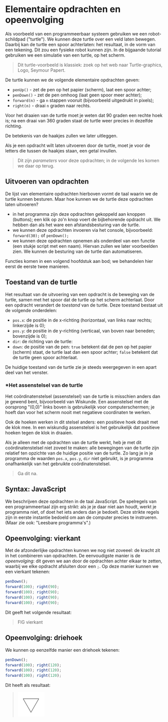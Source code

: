 # Elementaire opdrachten en opeenvolging

Als voorbeeld van een programmeerbaar systeem gebruiken we een robot-schildpad ("turtle"). We kunnen deze turtle over een veld laten bewegen. Daarbij kan de turtle een spoor achterlaten: het resultaat, in de vorm van een tekening. Dit zou een fysieke robot kunnen zijn. In de bijgaande tutorial gebruiken we een simulatie van een turtle, op het scherm.

> Dit turtle-voorbeeld is klassiek: zoek op het web naar Turtle-graphics, Logo, Seymour Papert.

De turtle kunnen we de volgende elementaire opdrachten geven:

* `penUp()` - zet de pen op het papier (scherm), laat een spoor achter;
* `penDown()` - zet de pen omhoog (laat geen spoor meer achter);
* `forward(n)` - ga `n` stappen vooruit (bijvoorbeeld uitgedrukt in pixels);
* `right(n)` - draai `n` graden naar rechts.

Voor het draaien van de turtle moet je weten dat 90 graden een rechte hoek is; na een draai van 360 graden staat de turtle weer precies in dezelfde richting.

De betekenis van de haakjes zullen we later uitleggen.

Als je een opdracht wilt laten uitvoeren door de turtle, moet je voor de letters die tussen de haakjes staan, een getal invullen.

> Dit zijn *parameters* voor deze opdrachten; in de volgende les komen we daar op terug.

## Uitvoeren van opdrachten

De lijst van elementaire opdrachten hierboven vormt de taal waarin we de turtle kunnen besturen. Maar hoe kunnen we de turtle deze opdrachten laten uitvoeren?

* in het programma zijn deze opdrachten gekoppeld aan knoppen (buttons); een klik op zo'n knop voert de bijbehorende opdracht uit. We hebben dan als het ware een afstandsbesturing van de turtle.
* we kunnen deze opdrachten invoeren via het console, bijvoorbeeld: `forward(30);` of `penDown();`
* we kunnen deze opdrachten opnemen als onderdeel van een functie (een stukje script met een naam). Hiervan zullen we later voorbeelden zien. We kunnen de besturing van de turtle dan automatiseren.

Functies komen in een volgend hoofdstuk aan bod; we behandelen hier eerst de eerste twee manieren.

## Toestand van de turtle

Het resultaat van de uitvoering van een opdracht is de beweging van de turtle, samen met het spoor dat de turtle op het scherm achterlaat. Door een opdracht verandert de *toestand* van de turtle. Deze toestand bestaat uit de volgende onderdelen:

* `pos.x`: de positie in de x-richting (horizontaal, van links naar rechts; linkerzijde is 0);
* `pos.y`: de positie in de y-richting (verticaal, van boven naar beneden; bovenzijde is 0);
* `dir`: de richting van de turtle:
* `down`: de positie van de pen: `true` betekent dat de pen op het papier (scherm) staat, de turtle laat dan een spoor achter; `false` betekent dat de turtle geen spoor achterlaat.

De huidige toestand van de turtle zie je steeds weergegeven in een apart deel van het venster.

### *Het assenstelsel van de turtle

Het coördinatenstelsel (assenstelsel) van de turtle is misschien anders dan je gewend bent, bijvoorbeeld van Wiskunde. Een assenstelsel met de oorsprong "(0,0)" links boven is gebruikelijk voor computerschermen; je hoeft dan voor het scherm nooit met negatieve coordinaten te werken.

Ook de hoeken werken in dit stelsel anders: een positieve hoek draait met de klok mee. In een wiskundig assenstelsel is het gebruikelijk dat positieve hoeken tegen de klok in draaien.

Als je alleen met de opdrachten van de turtle werkt, heb je met dit coördinatenstelsel niet zoveel te maken: alle bewegingen van de turtle zijn relatief ten opzichte van de huidige positie van de turtle. Zo lang je in je programma de waarden `pos.x`, `pos.y`, `dir` niet gebruikt, is je programma onafhankelijk van het gebruikte coördinatenstelsel.

> Ga dit na.

## Syntax: JavaScript

We beschrijven deze opdrachten in de taal JavaScript. De spelregels van een programmeertaal zijn erg strikt: als je je daar niet aan houdt, werkt je programma niet, of doet het iets anders dan je bedoelt. Deze strikte regels zijn in eerste instantie bedoeld om aan de computer precies te instrueren. (Maar zie ook: "Leesbare programma's".)

## Opeenvolging: vierkant

Met de afzonderlijke opdrachten kunnen we nog niet zoveeel: de kracht zit in het combineren van opdrachten. De eenvoudigste manier is de *opeenvolging*: dit geven we aan door de opdrachten achter elkaar te zetten, waarbij we elke opdracht afsluiten door een `;`. Op deze manier kunnen we een vierkant tekenen:

```js
penDown();
forward(100); right(90);
forward(100); right(90);
forward(100); right(90);
forward(100); right(90);
```
Dit geeft het volgende resultaat:

> FIG vierkant

## Opeenvolging: driehoek

We kunnen op eenzelfde manier een driehoek tekenen:

```js
penDown();
forward(100); right(120);
forward(100); right(120);
forward(100); right(120);
```

Dit heeft als resultaat:

> ![Figuur van een driehoek](figs/triangle50.png)

